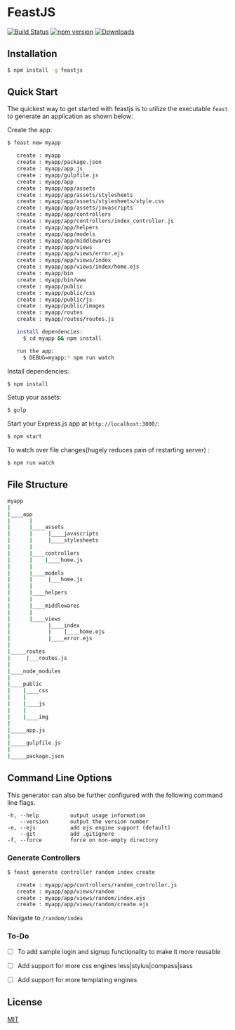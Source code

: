 # FeastJS

[![Build Status](https://travis-ci.org/agrim123/feastjs.svg?branch=master)](https://travis-ci.org/agrim123/feastjs)
[![npm version](http://img.shields.io/npm/v/feastjs.svg)](https://npmjs.org/package/feastjs)
[![Downloads](http://img.shields.io/npm/dm/feastjs.svg)](https://npmjs.org/package/feastjs)

## Installation

```sh
$ npm install -g feastjs
```

## Quick Start

The quickest way to get started with feastjs is to utilize the executable `feast` to generate an application as shown below:

Create the app:

```bash
$ feast new myapp

   create : myapp
   create : myapp/package.json
   create : myapp/app.js
   create : myapp/gulpfile.js
   create : myapp/app
   create : myapp/app/assets
   create : myapp/app/assets/stylesheets
   create : myapp/app/assets/stylesheets/style.css
   create : myapp/app/assets/javascripts
   create : myapp/app/controllers
   create : myapp/app/controllers/index_controller.js
   create : myapp/app/helpers
   create : myapp/app/models
   create : myapp/app/middlewares
   create : myapp/app/views
   create : myapp/app/views/error.ejs
   create : myapp/app/views/index
   create : myapp/app/views/index/home.ejs
   create : myapp/bin
   create : myapp/bin/www
   create : myapp/public
   create : myapp/public/css
   create : myapp/public/js
   create : myapp/public/images
   create : myapp/routes
   create : myapp/routes/routes.js

   install dependencies:
     $ cd myapp && npm install

   run the app:
     $ DEBUG=myapp:* npm run watch


```

Install dependencies:

```bash
$ npm install
```

Setup your assets:
```bash
$ gulp
```
Start your Express.js app at `http://localhost:3000/`:

```bash
$ npm start
```

To watch over file changes(hugely reduces pain of restarting server) :

```bash
$ npm run watch
```


## File Structure

```bash
myapp
|
|____app
|      |
|      |____assets
|      |     |____javascripts
|      |     |____stylesheets
|      |
|      |____controllers
|      |    |____home.js
|      |
|      |____models
|      |     |___home.js
|      |
|      |____helpers
|      |
|      |____middlewares
|      |
|      |____views
|            |____index
|            |    |____home.ejs
|            |____error.ejs
|
|_____routes
|     |___routes.js
|
|____node_modules
|
|____public
|    |____css
|    |
|    |____js
|    |
|    |____img
|
|_____app.js
|
|_____gulpfile.js
|
|_____package.json

```
## Command Line Options

This generator can also be further configured with the following command line flags.

    -h, --help          output usage information
        --version       output the version number
    -e, --ejs           add ejs engine support (default)
        --git           add .gitignore
    -f, --force         force on non-empty directory

### Generate Controllers

```bash
$ feast generate controller random index create

   create : myapp/app/controllers/random_controller.js
   create : myapp/app/views/random
   create : myapp/app/views/random/index.ejs
   create : myapp/app/views/random/create.ejs

```
Navigate to `/random/index`


### To-Do

- [ ] To add sample login and signup functionality to make it more reusable
- [ ] Add support for more css engines less|stylus|compass|sass
- [ ] Add support for more templating engines


## License

[MIT](LICENSE)

[downloads-url]: https://npmjs.org/package/feastjs
